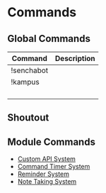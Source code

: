 # Commands

## Global Commands <Badge type="tip" text="beta"/>

| Command    | Description |
| ---------- | ----------- |
| !senchabot |             |
| !kampus    |             |
|            |             |
|            |             |
|            |             |
|            |             |

## Shoutout <Badge type="tip" text="beta"/>

<!-- Linkler altı çizili olmayan ve diğer başlıklarla aynı renkte olmalı -->

## Module Commands

- [Custom API System](/docs/twitch-bot/custom-api-system.md) <Badge type="tip" text="beta"/>
- [Command Timer System](/docs/twitch-bot/command-timer-system.md) <Badge type="tip" text="beta"/>
- [Reminder System](/docs/twitch-bot/reminder-system.md) <Badge type="warning" text="soon"/>
- [Note Taking System](/docs/twitch-bot/) <Badge type="warning" text="soon"/>
